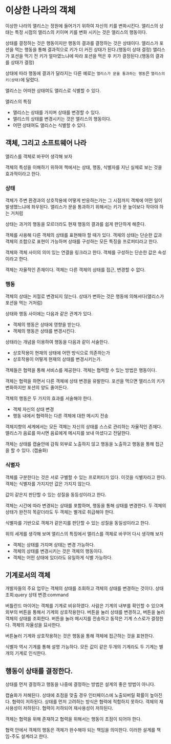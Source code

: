 # 이상한 나라의 객체

이상한 나라의 앨리스는 정원에 들어가기 위하여 자신의 키를 변화시킨다.
앨리스의 상태는 특정 시점의 앨리스의 키이며 키를 변화 시키는 것은 앨리스의 행동이다.

상태를 결정하는 것은 행동이지만 행동의 결과를 결정하는 것은 상태이다.
앨리스가 포션을 먹는 행동을 통해 결과적으로 키가 더 커진 상태가 된다.(행동이 상태 결정)
앨리스가 포션을 먹기 전 키가 얼마였느냐에 따라 포션을 먹은 후 키가 결정된다.(행동의 결과를 상태가 결정)

상태에 따라 행동에 결과가 달라지는 다른 예로는 
`앨리스가 문을 통과하는 행동`은 `앨리스의 키(상태)`에 달렸다.

앨리스는 어떠한 상태여도 앨리스로 식별할 수 있다.

앨리스의 특징
* 앨리스는 상태를 가지며 상태를 변경할 수 있다.
* 앨리스의 상태를 변경시키는 것은 앨리스의 행동이다.
* 어떤 상태여도 앨리스는 식별할 수 있다.

## 객체, 그리고 소프트웨어 나라

앨리스를 객체로 바꾸어 생각해 보자

객체의 특성을 이해하기 위하여 책에서는 상태, 행동, 식별자를 지닌 실체로 보는 것을 효과적이라고 한다.

### 상태

객체가 주변 환경과의 상호작용에 어떻게 반응하는가는 그 시점까지 객체에 어떤 일이 발생했느냐에 좌우된다.
앨리스가 문을 통과하기 위해서는 키가 문 높이보다 작아야 하는 거처럼

상태는 과거의 행동을 모르더라도 현재 행동의 결과를 쉽게 판단하게 해준다.

객체를 사용해 다른 객체의 상태를 표현해야 할 때가 있다. 
객체의 상태는 단순한 값과 객체의 조합으로 표현이 가능하며 
상태를 구성하는 모든 특징을 프로퍼티라고 한다.

객체와 객체 사이의 의미 있는 연결을 링크라고 한다.
객체를 구성하는 단순한 값은 속성이라고 한다.

객체는 자율적인 존재이다.
객체는 다른 객체의 상태를 접근, 변경할 수 없다.

### 행동

객체의 상태는 저절로 변경되지 않는다.
상태가 변하는 것은 행동에 의해서다(앨리스가 포션을 먹는 거처럼)

상태와 행동 사이에는 다음과 같은 관계가 있다.

* 객체의 행동은 상태에 영향을 받는다.
* 객체의 행동은 상태를 변경시킨다.

상태라는 개념을 이용하여 행동을 다음과 같이 서술한다.

* 상호작용이 현재의 상태에 어떤 방식으로 의존하는가
* 상호작용이 어떻게 현재의 상태를 변경시키는가.

객체들은 협력을 통해 서비스를 제공한다.
객체는 협력할 수 있는 방법은 행동이다.

객체는 협력을 하면서 다른 객체에 상태 변경을 유발한다.
포션을 먹으면 앨리스의 키가 변화하지만 포션의 양도 줄어든다.

객체의 행동은 두 가지의 효과를 서술해야 한다.
* 객체 자신의 상태 변경
* 행동 내에서 협력하는 다른 객체에 대한 메시지 전송

객체지향의 세계에서는 모든 객체는 자신의 상태를 스스로 관리하는 자율적인 존재다.
앨리스가 음료를 마시면 음료에게 메시지를 보내 마셨다고 전달한다.

객체는 상태를 캡슐안에 감춰 외부로 노출하지 않고 행동을 노출하고 행동을 통해 접근을 할 수 있다. (캡슐화)

### 식별자

객체를 구분한다는 것은 서로 구별할 수 있는 프로퍼티가 있다. 이것을 식별자라고 한다.
객체는 식별자를 가지지만 값은 가지지 않는다.

값이 같은지 판단할 수 있는 성질을 동등성이라고 한다.

객체는 시간에 따라 변경되는 상태를 포함하며, 행동을 통해 상태를 변경한다.
두 객체의 상태가 완전히 똑같더라도 두 객체는 별개로 취급해야 한다.

식별자를 기반으로 객체가 같은지를 판단할 수 있는 성질을 동일성이라고 한다.

위의 세게를 생각해 보며 앨리스의 특징에서 앨리스를 객체로 바꾸어 다시 생각해 보자
* 객체는 상태를 가지며 상태는 변경 가능하다.
* 객체의 상태를 변경시키는 것은 객체의 행동이다.
* 객체는 어떤 상태에 있더라도 유일하게 식별 가능하다.

## 기계로서의 객체
개발자들의 주요 업무는 객체의 상태를 조회하고 객체의 상태를 변경하는 것이다.
상태 조회:query
상태 변경:command

버틀란드 마이어는 객체를 기계로 비유하였다.
사람은 기계의 내부를 확인할 수 있으며 외부의 버튼을 통해서 기계외 상호작용한다.
버튼을 눌러 상태를 변경하고, 버튼을 눌러 객체의 상태를 조회한다.
버튼을 눌러 메시지를 전송하고 동작은 기계 스스로가 결정한다.
객체의 자율성을 묘사한다.

버튼눌러 기계와 상호작용하는 것은 행동을 통해 객체에 접근하는 것을 표현한다.

식별자 역시 기계를 통해 설명 가능하다. 
모든 값이 같은 두개의 기계라도 두 기계는 별개의 기계로 인식한다.

## 행동이 상태를 결정한다.

상태를 먼저 결정하고 행동을 나중에 결정하는 방법은 설계의 좋은 방법이 아니다.

캡슐화가 저해된다.
상태에 초점을 맞출 경우 인터페이스에 노출되버릴 확률이 높아진다.
협력이 저하된다.
상태를 먼저 고려하는 방식은 협력에 적합하지 못하다.
객체의 재사용성이 저하된다.
협력이 저하되어 재사용성이 저하된다.

객체는 협력을 위해 존재하고 협력을 위해서는 행동이 초점이 되어야 한다.

협력 안에서 객체의 행동은 객체가 완수해야 되는 책임을 의미한다.
이러한 설계를 책임-주도 설계라고 한다.

